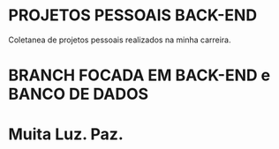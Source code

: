 # PROJETOS PESSOAIS BACK-END
Coletanea de projetos pessoais realizados na minha carreira.
# BRANCH FOCADA EM BACK-END e BANCO DE DADOS

# Muita Luz. Paz.
